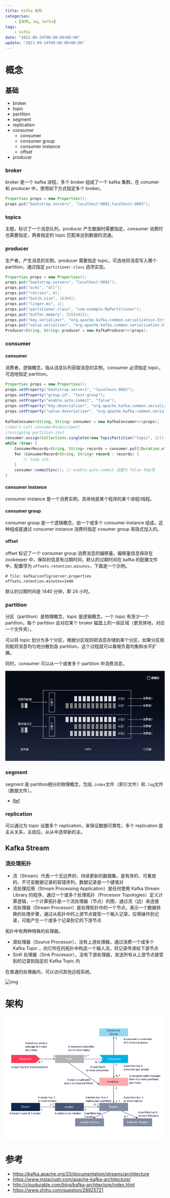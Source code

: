 ```yaml
---
title: kafka 架构
categories: 
    - [架构, mq, kafka]
tags:
    - kafka
date: "2021-09-24T00:00:00+08:00"
update: "2021-09-24T00:00:00+08:00"
---
```


# 概念

## 基础

- broker
- topic
- partition
- segment
- replication
- consumer
  - consumer
  - consumer group
  - consumer instance
  - offset
- producer

### broker

broker 是一个 kafka 进程，多个 broker 组成了一个 kafka 集群。在 conumer 和 producer 中，使用如下方式指定多个 broker。

```java
Properties props = new Properties();
props.put("bootstrap.servers", "localhost:9092,localhost:9093");
```

### topics

主题，标识了一个消息队列。producer 产生数据时需要指定，consumer 消费时也需要指定，两者指定的 topic 匹配来达到数据的流通。

### producer

生产者，产生消息的实例。producer 需要指定 topic，可选地将消息写入哪个 partition，通过指定 `partitioner.class` 选项实现。

```java
Properties props = new Properties();
props.put("bootstrap.servers", "localhost:9092");
props.put("acks", "all");
props.put("retries", 0);
props.put("batch.size", 16384);
props.put("linger.ms", 1);
props.put("partitioner.class", "com.example.MyPartitioner");
props.put("buffer.memory", 33554432);
props.put("key.serializer", "org.apache.kafka.common.serialization.StringSerializer");
props.put("value.serializer", "org.apache.kafka.common.serialization.StringSerializer");
Producer<String, String> producer = new KafkaProducer<>(props);
```

### consumer

#### consumer

消费者，逻辑概念，指从消息队列获取消息的实例。consumer 必须指定 topic，可选地指定 partition。

```java
Properties props = new Properties();
props.setProperty("bootstrap.servers", "localhost:9092");
props.setProperty("group.id", "test-group");
props.setProperty("enable.auto.commit", "false");
props.setProperty("key.deserializer", "org.apache.kafka.common.serialization.StringDeserializer");
props.setProperty("value.deserializer", "org.apache.kafka.common.serialization.StringDeserializer");

KafkaConsumer<String, String> consumer = new KafkaConsumer<>(props);
//don't call consumer#subscribe()
//assigning partition-id=1
consumer.assign(Collections.singleton(new TopicPartition("topic", 1)));
while (true) {
    ConsumerRecords<String, String> records = consumer.poll(Duration.ofSeconds(2));
    for (ConsumerRecord<String, String> record : records) {
        // todo sth.
    }
    consumer.commitSync(); // enable.auto.commit 设置为 false 时必须
}
```

#### consumer instance

consumer instance 是一个消费实例，具体地是某个程序的某个进程/线程。

#### consumer group

consumer group 是一个逻辑概念，由一个或多个 consumer instance 组成，这种组成是通过 consumer instance 消费时指定 cosumer group 来隐式加入的。

#### offset

offset 标记了一个 consumer group 消费消息的偏移量。偏移量信息保存在 zookeeper 中，保存的信息有过期时间，默认的过期时间在 kafka 的配置文件中，配置项为 `offsets.retention.minutes`，下面是一个示例。

```properties
# file: kafka/config/server.properties
offsets.retention.minutes=1440
```

默认的过期时间是 1440 分钟，即 24 小时。

### partition

分区（partition）是物理概念，topic 是逻辑概念，一个 topic 有至少一个 partition，每个 partition 会对应某个 broker 磁盘上的一些区域（更具体地，对应一个文件夹）。

可以将 topic 划分为多个分区，根据分区规则把消息存储到某个分区，如果分区规则能将消息均匀地分散到各 partition，这个过程就可以看做负载均衡和水平扩展。

同时，consumer 可以从一个或者多个 partition 中消费消息。

![img](architecture/v2-b30dec8282913a27d1978aae5a6e6431_720w.jpg)

### segment

segment 是 partition细分的物理概念，包括`.index`文件（索引文件）和`.log`文件（数据文件）。

- [Ref](https://blog.csdn.net/lp284558195/article/details/80297208)

### replication

可以通过为 topic 设置多个 replication，来保证数据可靠性，多个 replication 是主从关系，主挂后，从从中选举新的主。

## Kafka Stream

### 流处理拓扑

- 流（Stream）代表一个无边界的、持续更新的数据集，是有序的、可重放的、不可变数据记录的容错序列，数据记录是一个键值对
- 流处理应用（Stream Processing Application）是任何使用 Kafka Stream Library 的程序，通过一个或多个处理拓扑（Processor Topologies）定义计算逻辑，一个计算拓扑是一个流处理器（节点）的图，通过流（边）来连接
- 流处理器（Stream Processor）是处理拓扑中的一个节点，表示一个数据转换的处理步骤，通过从拓扑中的上游节点接受一个输入记录，应用操作到记录，可能产生一个或多个记录到它的下游节点

拓扑中有两种特殊的处理器。

- 源处理器（Source Processor），没有上游处理器，通过消费一个或多个 Kafka Topic ，向它所在的拓扑中构造一个输入流，将记录传递给下游节点
- SinK 处理器（Sink Processor），没有下游处理器，发送所有从上游节点接受到的记录到指定的 Kafka Topic 内

在普通的处理器内，可以访问其他远程系统。

![img](https://kafka.apache.org/20/images/streams-architecture-topology.jpg)



# 架构

![Apache Kafka Architecture - Component Overview](architecture/image1.png)

# 参考

- https://kafka.apache.org/20/documentation/streams/architecture
- https://www.instaclustr.com/apache-kafka-architecture/
- http://cloudurable.com/blog/kafka-architecture/index.html
- https://www.zhihu.com/question/28925721